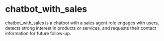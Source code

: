 # chatbot_with_sales
chatbot_with_sales is a chatbot with a sales agent role engages with users, detects strong interest in products or services, and requests their contact information for future follow-up.
